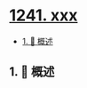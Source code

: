 # [1241. xxx](https://github.com/Tdahuyou/TNotes.leetcode/tree/main/notes/1241.%20xxx)

<!-- region:toc -->

- [1. 📝 概述](#1--概述)

<!-- endregion:toc -->

## 1. 📝 概述
